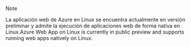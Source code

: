 > [!NOTE]
> <span data-ttu-id="3862f-101">La aplicación web de Azure en Linux se encuentra actualmente en versión preliminar y admite la ejecución de aplicaciones web de forma nativa en Linux.</span><span class="sxs-lookup"><span data-stu-id="3862f-101">Azure Web App on Linux is currently in public preview and supports running web apps natively on Linux.</span></span>
>


